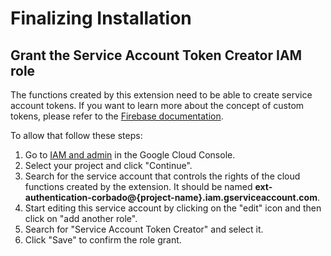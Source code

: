 # Finalizing Installation

## Grant the Service Account Token Creator IAM role

The functions created by this extension need to be able to create service account tokens.
If you want to learn more about the concept of custom tokens, please refer to the [Firebase documentation](https://firebase.google.com/docs/auth/admin/create-custom-tokens).

To allow that follow these steps:
1. Go to [IAM and admin](https://console.cloud.google.com/project/_/iam-admin) in the Google Cloud Console.
2. Select your project and click "Continue".
3. Search for the service account that controls the rights of the cloud functions created by the extension. 
   It should be named **ext-authentication-corbado@{project-name}.iam.gserviceaccount.com**.
4. Start editing this service account by clicking on the "edit" icon and then click on "add another role".
5. Search for "Service Account Token Creator" and select it.
6. Click "Save" to confirm the role grant.
